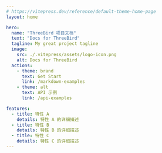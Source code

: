 ```yaml
---
# https://vitepress.dev/reference/default-theme-home-page
layout: home

hero:
  name: "ThreeBird 项目文档"
  text: "Docs for ThreeBird"
  tagline: My great project tagline
  image:
    src: ./.vitepress/assets/logo-icon.png
    alt: Docs for ThreeBird
  actions:
    - theme: brand
      text: Get Start
      link: /markdown-examples
    - theme: alt
      text: API 示例
      link: /api-examples

features:
  - title: 特性 A
    details: 特性 A 的详细描述
  - title: 特性 B
    details: 特性 B 的详细描述
  - title: 特性 C
    details: 特性 C 的详细描述
---
```


<script setup lang="ts">
import { onMounted } from 'vue';
import { fetchVersion } from './.vitepress/utils/fetchVersion';

onMounted(() => {
  fetchVersion()
})
</script>